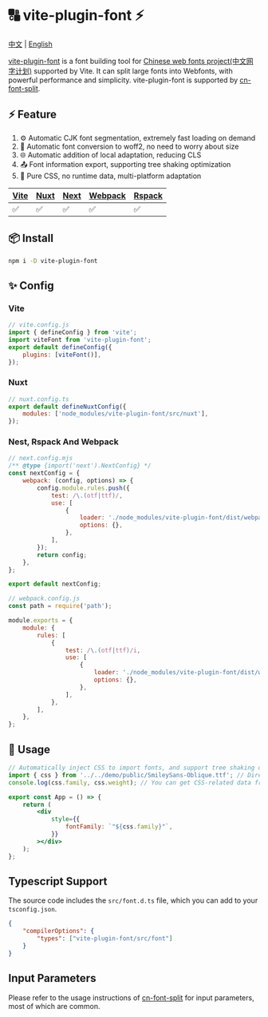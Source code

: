 # 🔠 vite-plugin-font ⚡

[中文](https://github.com/KonghaYao/cn-font-split/blob/ts/packages/vite/README_zh.md) | [English](https://github.com/KonghaYao/cn-font-split/blob/ts/packages/vite/README.md)

[vite-plugin-font](https://www.npmjs.com/package/vite-plugin-font) is a font building tool for [Chinese web fonts project(中文网字计划)](https://chinese-font.netlify.app) supported by Vite. It can split large fonts into Webfonts, with powerful performance and simplicity. vite-plugin-font is supported by [cn-font-split](https://www.npmjs.com/package/cn-font-split).

## ⚡ Feature

1. ⚙️ Automatic CJK font segmentation, extremely fast loading on demand
2. 🔄 Automatic font conversion to woff2, no need to worry about size
3. 🌐 Automatic addition of local adaptation, reducing CLS
4. 📤 Font information export, supporting tree shaking optimization
5. 🎨 Pure CSS, no runtime data, multi-platform adaptation

| [Vite](#vite) | [Nuxt](#nuxt) | [Next](#nest-rspack-and-webpack) | [Webpack](#nest-rspack-and-webpack) | [Rspack](#nest-rspack-and-webpack) |
| ------------- | ------------- | -------------------------------- | ----------------------------------- | ---------------------------------- |
| ✅            | ✅            | ✅                               | ✅                                  | ✅                                 |

## 📦 Install

```sh
npm i -D vite-plugin-font
```

## ✨ Config

### Vite

```js
// vite.config.js
import { defineConfig } from 'vite';
import viteFont from 'vite-plugin-font';
export default defineConfig({
    plugins: [viteFont()],
});
```

### Nuxt

```js
// nuxt.config.ts
export default defineNuxtConfig({
    modules: ['node_modules/vite-plugin-font/src/nuxt'],
});
```

### Nest, Rspack And Webpack

```js
// next.config.mjs
/** @type {import('next').NextConfig} */
const nextConfig = {
    webpack: (config, options) => {
        config.module.rules.push({
            test: /\.(otf|ttf)/,
            use: [
                {
                    loader: './node_modules/vite-plugin-font/dist/webpack.mjs',
                    options: {},
                },
            ],
        });
        return config;
    },
};

export default nextConfig;
```

```js
// webpack.config.js
const path = require('path');

module.exports = {
    module: {
        rules: [
            {
                test: /\.(otf|ttf)/i,
                use: [
                    {
                        loader: './node_modules/vite-plugin-font/dist/webpack.mjs',
                        options: {},
                    },
                ],
            },
        ],
    },
};
```

## 🚀 Usage

```jsx
// Automatically inject CSS to import fonts, and support tree shaking optimization of font information!
import { css } from '../../demo/public/SmileySans-Oblique.ttf'; // Directly import font files
console.log(css.family, css.weight); // You can get CSS-related data from here

export const App = () => {
    return (
        <div
            style={{
                fontFamily: `"${css.family}"`,
            }}
        ></div>
    );
};
```

## Typescript Support

The source code includes the `src/font.d.ts` file, which you can add to your `tsconfig.json`.

```json
{
    "compilerOptions": {
        "types": ["vite-plugin-font/src/font"]
    }
}
```

## Input Parameters

Please refer to the usage instructions of [cn-font-split](https://www.npmjs.com/package/cn-font-split) for input parameters, most of which are common.
